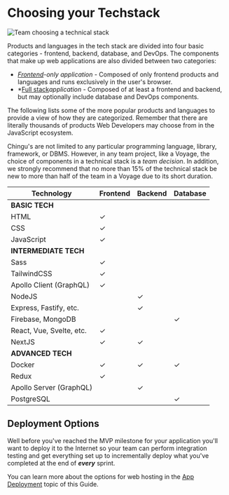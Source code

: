 # Choosing your Techstack

![Team choosing a technical stack](./assets/Team_choosing_techstack.jpeg)

Products and languages in the tech stack are divided into four basic
categories - frontend, backend, database, and DevOps. The components that make
up web applications are also divided between two categories:

- *[Frontend](https://github.com/chingu-voyages/Handbook/blob/main/docs/resources/glossary/glossary.md)-only
  application* - Composed of only frontend products and languages and runs
  exclusively in the user's browser.
- *[Full stack](https://github.com/chingu-voyages/Handbook/blob/main/docs/resources/glossary/glossary.md)*application* -
  Composed of at least a frontend and backend, but may optionally include
  database and DevOps components.

The following lists some of the more popular products and languages to provide a
view of how they are categorized. Remember that there are literally thousands of
products Web Developers may choose from in the JavaScript ecosystem.

Chingu's are not limited to any particular programming language, library,
framework, or DBMS. However, in any team project, like a Voyage, the choice of
components in a technical stack is a _team decision_. In addition, we strongly
recommend that no more than 15% of the technical stack be new to more than
half of the team in a Voyage due to its short duration.

| Technology              | Frontend | Backend | Database |
| ----------------------- | -------- | ------- | -------- |
| **__BASIC TECH__**      |          |         |          |
| HTML                    | ✓        |         |          |
| CSS                     | ✓        |         |          |
| JavaScript              | ✓        |         |          |
| **__INTERMEDIATE TECH__** |          |         |          |
| Sass                    | ✓        |         |          |
| TailwindCSS             | ✓        |         |          |
| Apollo Client (GraphQL) | ✓        |         |          |
| NodeJS                  |          | ✓       |          |
| Express, Fastify, etc.  |          | ✓       |          |
| Firebase, MongoDB       |          |         | ✓        |
| React, Vue, Svelte, etc.| ✓        |         |          |
| NextJS                  | ✓        | ✓       |          |
| **__ADVANCED TECH__**   |          |         |          |
| Docker                  | ✓        | ✓       | ✓        |
| Redux                   | ✓        |         |          |
| Apollo Server (GraphQL) |          | ✓       |          |
| PostgreSQL              |          |         | ✓        |

## Deployment Options

Well before you've reached the MVP milestone for your application you'll want
to deploy it to the Internet so your team can perform integration testing and
get everything set up to incrementally deploy what you've completed at the end
of **_every_** sprint.

You can learn more about the options for web hosting in the
[App Deployment](./appdeployment.md) topic of this Guide.

